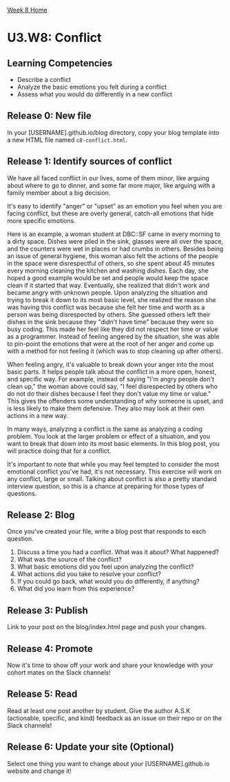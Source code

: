 [Week 8 Home](./)

# U3.W8: Conflict

## Learning Competencies
- Describe a conflict
- Analyze the basic emotions you felt during a conflict
- Assess what you would do differently in a new conflict

## Release 0: New file
In your [USERNAME].github.io/blog directory, copy your blog template into a new HTML file named `c8-conflict.html`.

## Release 1: Identify sources of conflict
We have all faced conflict in our lives, some of them minor, like arguing about where to go to dinner, and some far more major, like arguing with a family member about a big decision.

It's easy to identify "anger" or "upset" as an emotion you feel when you are facing conflict, but these are overly general, catch-all emotions that hide more specific emotions.

Here is an example, a woman student at DBC::SF came in every morning to a dirty space. Dishes were piled in the sink, glasses were all over the space, and the counters were wet in places or had crumbs in others. Besides being an issue of general hygiene, this woman also felt the actions of the people in the space were disrespectful of others, so she spent about 45 minutes every morning cleaning the kitchen and washing dishes. Each day, she hoped a good example would be set and people would keep the space clean if it started that way. Eventually, she realized that didn't work and became angry with unknown people. Upon analyzing the situation and trying to break it down to its most basic level, she realized the reason she was having this conflict was because she felt her time and worth as a person was being disrespected by others. She guessed others left their dishes in the sink because they "didn't have time" because they were so busy coding. This made her feel like they did not respect her time or value as a programmer. Instead of feeling angered by the situation, she was able to pin-point the emotions that were at the root of her anger and come up with a method for not feeling it (which was to stop cleaning up after others).

When feeling angry, it's valuable to break down your anger into the most basic parts. It helps people talk about the conflict in a more open, honest, and specific way. For example, instead of saying "I'm angry people don't clean up," the woman above could say, "I feel disrespected by others who do not do their dishes because I feel they don't value my time or value." This gives the offenders some understanding of why someone is upset, and is less likely to make them defensive. They also may look at their own actions in a new way.

In many ways, analyzing a conflict is the same as analyzing a coding problem. You look at the larger problem or effect of a situation, and you want to break that down into its most basic elements. In this blog post, you will practice doing that for a conflict.

It's important to note that while you may feel tempted to consider the most emotional conflict you've had, it's not necessary. This exercise will work on any conflict, large or small. Talking about conflict is also a pretty standard interview question, so this is a chance at preparing for those types of questions.

## Release 2: Blog

Once you've created your file, write a blog post that responds to each question.

1. Discuss a time you had a conflict. What was it about? What happened?
2. What was the source of the conflict?
3. What basic emotions did you feel upon analyzing the conflict?
4. What actions did you take to resolve your conflict?
5. If you could go back, what would you do differently, if anything?
6. What did you learn from this experience?

## Release 3: Publish
Link to your post on the blog/index.html page and push your changes.

## Release 4: Promote

Now it's time to show off your work and share your knowledge with your cohort mates on the Slack channels!

## Release 5: Read

Read at least one post another by student. Give the author A.S.K (actionable, specific, and kind) feedback as an issue on their repo or on the Slack channels!

## Release 6: Update your site (Optional)
Select one thing you want to change about your [USERNAME].github.io website and change it!